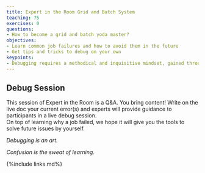 ```yaml
---
title: Expert in the Room Grid and Batch System
teaching: 75
exercises: 0
questions:
- How to become a grid and batch yoda master?
objectives:  
- Learn common job failures and how to avoid them in the future
- Get tips and tricks to debug on your own
keypoints: 
- Debugging requires a methodical and inquisitive mindset, gained through experience and good bookkeeping (write down how to you solved past issues!)
---
```


## Debug Session

This session of Expert in the Room is a Q&A. You bring content!
Write on the live doc your current error(s) and experts will provide guidance to participants in a live debug session.  
On top of learning why a job failed, we hope it will give you the tools to solve future issues by yourself. 



*Debugging is an art.*  



*Confusion is the sweat of learning.*



{%include links.md%} 
